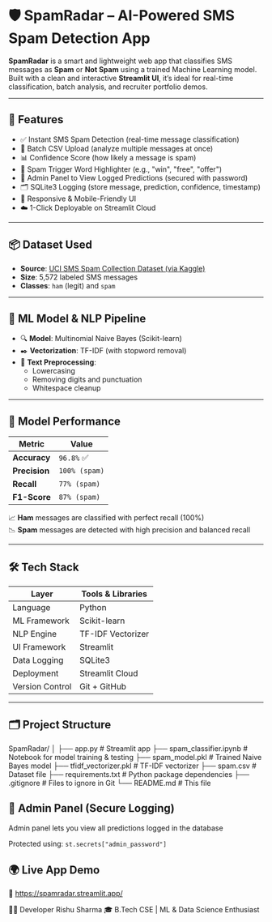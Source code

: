# 🛡️ SpamRadar – AI-Powered SMS Spam Detection App

**SpamRadar** is a smart and lightweight web app that classifies SMS messages as **Spam** or **Not Spam** using a trained Machine Learning model.  
Built with a clean and interactive **Streamlit UI**, it’s ideal for real-time classification, batch analysis, and recruiter portfolio demos.

---

## 🚀 Features

- ✅ Instant SMS Spam Detection (real-time message classification)
- 📂 Batch CSV Upload (analyze multiple messages at once)
- 📊 Confidence Score (how likely a message is spam)
- 🧠 Spam Trigger Word Highlighter (e.g., "win", "free", "offer")
- 🔐 Admin Panel to View Logged Predictions (secured with password)
- 🗂️ SQLite3 Logging (store message, prediction, confidence, timestamp)
- 📱 Responsive & Mobile-Friendly UI
- ☁️ 1-Click Deployable on Streamlit Cloud

---

## 📦 Dataset Used

- **Source**: [UCI SMS Spam Collection Dataset (via Kaggle)](https://www.kaggle.com/datasets/uciml/sms-spam-collection-dataset)
- **Size**: 5,572 labeled SMS messages  
- **Classes**: `ham` (legit) and `spam`

---

## 🧠 ML Model & NLP Pipeline

- 🔍 **Model**: Multinomial Naive Bayes (Scikit-learn)
- ✒️ **Vectorization**: TF-IDF (with stopword removal)
- 🧹 **Text Preprocessing**:
  - Lowercasing  
  - Removing digits and punctuation  
  - Whitespace cleanup

---

## 🎯 Model Performance

| Metric        | Value         |
|---------------|---------------|
| **Accuracy**  | `96.8%` ✅     |
| **Precision** | `100% (spam)` |
| **Recall**    | `77% (spam)`  |
| **F1-Score**  | `87% (spam)`  |

📈 **Ham** messages are classified with perfect recall (100%)  
📉 **Spam** messages are detected with high precision and balanced recall

---

## 🛠️ Tech Stack

| Layer          | Tools & Libraries               |
|----------------|---------------------------------|
| Language       | Python                          |
| ML Framework   | Scikit-learn                    |
| NLP Engine     | TF-IDF Vectorizer               |
| UI Framework   | Streamlit                       |
| Data Logging   | SQLite3                         |
| Deployment     | Streamlit Cloud                 |
| Version Control| Git + GitHub                    |

---

## 🗂️ Project Structure

SpamRadar/
│
├── app.py # Streamlit app
├── spam_classifier.ipynb # Notebook for model training & testing
├── spam_model.pkl # Trained Naive Bayes model
├── tfidf_vectorizer.pkl # TF-IDF vectorizer
├── spam.csv # Dataset file
├── requirements.txt # Python package dependencies
├── .gitignore # Files to ignore in Git
└── README.md # This file

## 🔐 Admin Panel (Secure Logging)
Admin panel lets you view all predictions logged in the database

Protected using:
`st.secrets["admin_password"]`

## 🌍 Live App Demo
🔗 https://spamradar.streamlit.app/

👨‍💻 Developer
Rishu Sharma
🎓 B.Tech CSE | ML & Data Science Enthusiast
